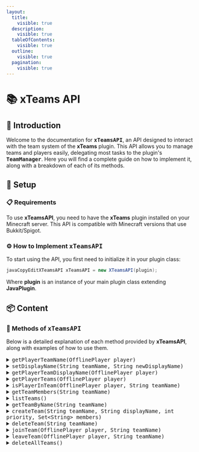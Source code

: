 ```yaml
---
layout:
  title:
    visible: true
  description:
    visible: true
  tableOfContents:
    visible: true
  outline:
    visible: true
  pagination:
    visible: true
---
```


# 📚 xTeams API

## 📄 Introduction

Welcome to the documentation for <kbd>**xTeamsAPI**</kbd>, an API designed to interact with the team system of the **xTeams** plugin. This API allows you to manage teams and players easily, delegating most tasks to the plugin's <kbd>**TeamManager**</kbd>. Here you will find a complete guide on how to implement it, along with a breakdown of each of its methods.

## 🚀 Setup

### 📋 Requirements

To use **xTeamsAPI**, you need to have the **xTeams** plugin installed on your Minecraft server. This API is compatible with Minecraft versions that use Bukkit/Spigot.

### ⚙️ How to Implement <kbd>xTeamsAPI</kbd>

To start using the API, you first need to initialize it in your plugin class:

```java
javaCopyEditXTeamsAPI xTeamsAPI = new XTeamsAPI(plugin);
```

Where **plugin** is an instance of your main plugin class extending **JavaPlugin**.

## 📦 Content

### 🔧 Methods of <kbd>xTeamsAPI</kbd>

Below is a detailed explanation of each method provided by **xTeamsAPI**, along with examples of how to use them.

<details>

<summary><kbd>getPlayerTeamName(OfflinePlayer player)</kbd></summary>

**Description**: Gets the name of the team that a player belongs to.

**Parameters**:

* `player` - The player whose team name you want to retrieve.

**Return Value**:

* A `String` representing the team name of the player.

**Example**:

```java
javaCopyEditString teamName = xTeamsAPI.getPlayerTeamName(player);
```

</details>

<details>

<summary><kbd>setDisplayName(String teamName, String newDisplayName)</kbd></summary>

**Description**: Changes the visible name of a team.

**Parameters**:

* `teamName` - The name of the team.
* `newDisplayName` - The new display name you want to assign to the team.

**Return Value**:

* `true` if the operation was successful, `false` otherwise.

**Example**:

```java
javaCopyEditboolean success = xTeamsAPI.setDisplayName("MyTeam", "New Display Name");
```

</details>

<details>

<summary><kbd>getPlayerTeamDisplayName(OfflinePlayer player)</kbd></summary>

**Description**: Gets the visible name of the team that a player belongs to.

**Parameters**:

* `player` - The player whose team's display name you want to retrieve.

**Return Value**:

* A `String` representing the visible name of the player's team.

**Example**:

```java
javaCopyEditString displayName = xTeamsAPI.getPlayerTeamDisplayName(player);
```

</details>

<details>

<summary><kbd>getPlayerTeams(OfflinePlayer player)</kbd></summary>

**Description**: Gets all the teams a player belongs to.

**Parameters**:

* `player` - The player whose teams you want to retrieve.

**Return Value**:

* A list of `Team` objects representing the teams the player is part of.

**Example**:

```java
javaCopyEditList<Team> teams = xTeamsAPI.getPlayerTeams(player);
```

</details>

<details>

<summary><kbd>isPlayerInTeam(OfflinePlayer player, String teamName)</kbd></summary>

**Description**: Checks if a player is in a specific team.

**Parameters**:

* `player` - The player you want to check.
* `teamName` - The name of the team you want to check.

**Return Value**:

* `true` if the player is in the team, `false` otherwise.

**Example**:

```java
javaCopyEditboolean isInTeam = xTeamsAPI.isPlayerInTeam(player, "MyTeam");
```

</details>

<details>

<summary><kbd>getTeamMembers(String teamName)</kbd></summary>

**Description**: Gets all the members of a team.

**Parameters**:

* `teamName` - The name of the team.

**Return Value**:

* A set of strings (`Set<String>`) representing the player names of the team's members.

**Example**:

```java
javaCopyEditSet<String> members = xTeamsAPI.getTeamMembers("MyTeam");
```

</details>

<details>

<summary><kbd>listTeams()</kbd></summary>

**Description**: Retrieves a list of all the teams in the system.

**Return Value**:

* A list of strings (`List<String>`) with the names of all teams.

**Example**:

```java
javaCopyEditList<String> teams = xTeamsAPI.listTeams();
```

</details>

<details>

<summary><kbd>getTeamByName(String teamName)</kbd></summary>

**Description**: Gets a `Team` object that contains all the information about a team.

**Parameters**:

* `teamName` - The name of the team you want to retrieve.

**Return Value**:

* A `Team` object with the information about the team.

**Example**:

```java
javaCopyEditTeam team = xTeamsAPI.getTeamByName("MyTeam");
```

</details>

<details>

<summary><kbd>createTeam(String teamName, String displayName, int priority, Set&#x3C;String> members)</kbd></summary>

**Description**: Creates a new team.

**Parameters**:

* `teamName` - The name of the new team.
* `displayName` - The visible name of the team.
* `priority` - The priority of the team.
* `members` - A set of players who will be members of the team.

**Return Value**:

* This method does not return anything.

**Example**:

```java
javaCopyEditSet<String> members = new HashSet<>();
members.add("player1");
members.add("player2");
xTeamsAPI.createTeam("MyTeam", "Awesome Team", 1, members);
```

</details>

<details>

<summary><kbd>deleteTeam(String teamName)</kbd></summary>

**Description**: Deletes a team from the system.

**Parameters**:

* `teamName` - The name of the team you want to delete.

**Return Value**:

* This method does not return anything.

**Example**:

```java
javaCopyEditxTeamsAPI.deleteTeam("MyTeam");
```

</details>

<details>

<summary><kbd>joinTeam(OfflinePlayer player, String teamName)</kbd></summary>

**Description**: Allows a player to join a team.

**Parameters**:

* `player` - The player who will join the team.
* `teamName` - The name of the team the player will join.

**Return Value**:

* This method does not return anything.

**Example**:

```java
javaCopyEditxTeamsAPI.joinTeam(player, "MyTeam");
```

</details>

<details>

<summary><kbd>leaveTeam(OfflinePlayer player, String teamName)</kbd></summary>

**Description**: Allows a player to leave a team.

**Parameters**:

* `player` - The player who will leave the team.
* `teamName` - The name of the team the player will leave.

**Return Value**:

* This method does not return anything.

**Example**:

```java
javaCopyEditxTeamsAPI.leaveTeam(player, "MyTeam");
```

</details>

<details>

<summary><kbd>deleteAllTeams()</kbd></summary>

**escription**: Deletes all teams from the system.

**Return Value**:

* This method does not return anything.

**Example**:

```java
javaCopyEditxTeamsAPI.deleteAllTeams();
```

</details>
